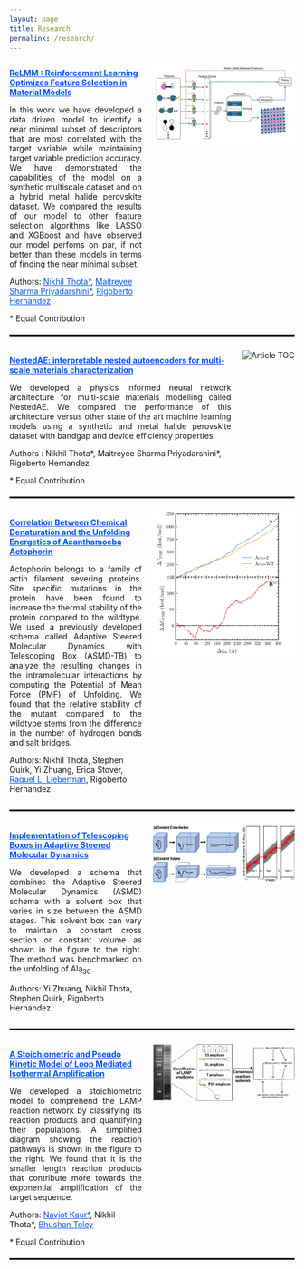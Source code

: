```yaml
---
layout: page
title: Research
permalink: /research/
---
```


<div style="display: flex; align-items: flex-start; margin-bottom: 20px;">
  <div style="flex: 1;">
    <p><strong><a href="https://doi.org/10.1016/j.bpj.2022.11.2941" style="color: #0055ff">
      ReLMM : Reinforcement Learning Optimizes Feature Selection in Material Models
    </a></strong></p>
    <p align='justify'> In this work we have developed a data driven model 
	to identify a near minimal subset of descriptors that are most correlated 
	with the target variable while maintaining target variable prediction accuracy. 
	We have demonstrated the capabilities of the model on a synthetic multiscale 
	dataset and on a hybrid metal halide perovskite dataset. We compared the results 
	of our model to other feature selection algorithms like LASSO and XGBoost and 
	have observed our model perfoms on par, if not better than these
	models in terms of finding the near minimal subset.</p>
    <p>Authors: <a href="https://scholar.google.com/citations?user=2ewiheKHM4gC&hl=en" style="color: #0055ff">Nikhil Thota*</a>, 
                  <a href="https://scholar.google.com/citations?user=gH4cHSYAAAAJ&hl=en" style="color: #0055ff">Maitreyee Sharma Priyadarshini*</a>, 
                  <a href="https://scholar.google.com/citations?hl=en&user=dFKxViMAAAAJ" style="color: #0055ff">Rigoberto Hernandez</a>
    </p>
    * Equal Contribution
  </div>
  <div style="margin-left: 20px; margin-top: 5px">
    <img src="/assets/ReLMM_toc.pdf" alt="Article TOC" style="width: 250px; height: 125 px">
  </div>
</div>

<hr style="border: 1px solid black;"/>

<div style="display: flex; align-items: flex-start; margin-bottom: 20px; margin-top: 20px;">
  <div style="flex: 1;">
    <p><strong><a href="https://doi.org/10.1039/D3MH01484C" style="color: #0055ff">
      NestedAE: interpretable nested autoencoders for multi-scale materials characterization
    </a></strong></p>
    <p align='justify'>We developed a physics informed 
    neural network architecture for multi-scale materials
    modelling called NestedAE. We compared the performance 
    of this architecture versus other state of the art 
    machine learning models using a
    synthetic and metal halide perovskite dataset with 
    bandgap and device efficiency properties.</p>
    <p> Authors : Nikhil Thota*, 
                  Maitreyee Sharma Priyadarshini*, 
                  Rigoberto Hernandez
    </p>
    * Equal Contribution
  </div>
  <div style="margin-left: 20px; margin-top:5px">
    <img src="/assets/NestedAE_toc.pdf" alt="Article TOC" style="width: 250px; height: 125px">
  </div>
</div>

<hr style="border: 1px solid black;"/>

<div style="display: flex; align-items: flex-start; margin-bottom: 10px; margin-top: 20px">
  <div style="flex: 1;">
    <p><strong><a href="https://doi.org/10.1016/j.bpj.2022.11.2941" style="color: #0055ff">
      Correlation Between Chemical Denaturation and the Unfolding Energetics of Acanthamoeba Actophorin
    </a></strong></p>
    <p align='justify'>Actophorin belongs to a family
    of actin filament severing proteins. Site specific
    mutations in the protein have been found to increase the
    thermal stability of the protein compared to the wildtype.
    We used a previously developed schema called Adaptive Steered Molecular
    Dynamics with Telescoping Box (ASMD-TB) to analyze the 
    resulting changes in the intramolecular interactions 
    by computing the Potential of Mean Force (PMF)
    of Unfolding. We found that the relative stability 
    of the mutant compared to the wildtype stems from
    the difference in the number of hydrogen bonds and salt bridges.</p>
    <p>Authors: Nikhil Thota,
                Stephen Quirk,
                Yi Zhuang,
                Erica Stover,
                <a href="https://scholar.google.com/citations?user=qmtLr9kAAAAJ&hl=en&oi=ao" style="color: #0055ff">Raquel L. Lieberman</a>,
                Rigoberto Hernandez
    </p>
  </div>
  <div style="margin-left: 20px; margin-top: 5px">
    <img src="/assets/acto_toc.pdf" alt="Article TOC" style="width: 250px; height: 250px">
  </div>
</div>

<hr style="border: 1px solid black;"/>

<div style="display: flex; align-items: flex-start; margin-bottom: 10px; margin-top: 20px">
  <div style="flex: 1;">
    <p><strong><a href="https://doi.org/10.1021/acs.jctc.2c00498" style="color: #0055ff">
      Implementation of Telescoping Boxes in Adaptive Steered Molecular Dynamics
    </a></strong></p>
    <p align='justify'> We developed a schema that combines the
    Adaptive Steered Molecular Dynamics (ASMD) schema with a solvent
    box that varies in size between the ASMD stages. This solvent
    box can vary to maintain a constant cross section or constant
    volume as shown in the figure to the right. The method
    was benchmarked on the unfolding of Ala<sub>30</sub>.
    </p>
    <p>Authors: Yi Zhuang,
                Nikhil Thota,
                Stephen Quirk,
                Rigoberto Hernandez
    </p>
  </div>
  <div style="margin-left: 20px; margin-top: 5px">
    <img src="/assets/ASMD-TB_toc.pdf" alt="Article TOC" style="width: 250px; height: 100px">
  </div>
</div>

<hr style="border: 1px solid black;"/>

<div style="display: flex; align-items: flex-start; margin-bottom: 20px; margin-top: 20px">
  <div style="flex: 1;">
    <p><strong><a href="https://doi.org/10.1016/j.csbj.2020.08.020" style="color: #0055ff">
      A Stoichiometric and Pseudo Kinetic Model of Loop Mediated Isothermal Amplification
    </a></strong></p>
    <p align='justify'> 
    We developed a stoichiometric model to comprehend
    the LAMP reaction network by classifying its reaction
    products and quantifying their populations. A simplified
    diagram showing the reaction pathways is shown in the
    figure to the right. We found that it is the smaller
    length reaction products that contribute more towards
    the exponential amplification of the target sequence.
    </p>
    <p>Authors: <a href="https://scholar.google.com/citations?user=VZbTwt4AAAAJ&hl=en" style="color: #0055ff">Navjot Kaur*</a>,
                Nikhil Thota*,
                <a href="https://scholar.google.com/citations?hl=en&user=BLDPdAIAAAAJ" style="color: #0055ff"> Bhushan Toley</a>
    </p>
    * Equal Contribution
  </div>
  <div style="margin-left: 20px; margin-top: 5px">
    <img src="/assets/LAMP_toc.pdf" alt="Article TOC" style="width: 250px; height: 100px">
  </div>
</div>

<hr style="border: 1px solid black;"/>

